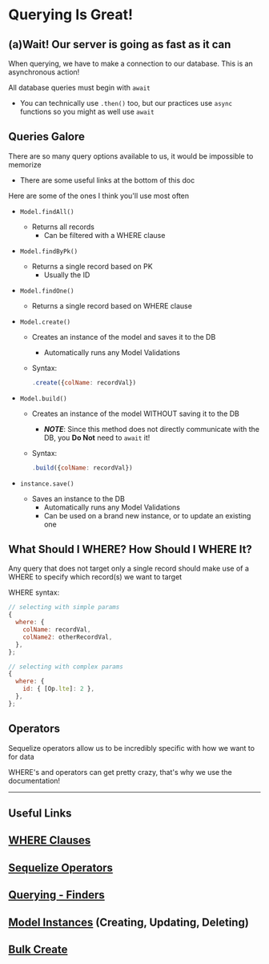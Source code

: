 # Querying Is Great!

## (a)Wait! Our server is going as fast as it can

When querying, we have to make a connection to our database. This is an asynchronous action!

All database queries must begin with `await`

- You can technically use `.then()` too, but our practices use `async` functions so you might as well use `await`

## Queries Galore

There are so many query options available to us, it would be impossible to memorize

- There are some useful links at the bottom of this doc

Here are some of the ones I think you'll use most often

- `Model.findAll()`

  - Returns all records
    - Can be filtered with a WHERE clause

- `Model.findByPk()`

  - Returns a single record based on PK
    - Usually the ID

- `Model.findOne()`

  - Returns a single record based on WHERE clause

- `Model.create()`

  - Creates an instance of the model and saves it to the DB
    - Automatically runs any Model Validations
  - Syntax:

    ```js
    .create({colName: recordVal})
    ```

- `Model.build()`

  - Creates an instance of the model WITHOUT saving it to the DB
    - **_NOTE_**: Since this method does not directly communicate with the DB, you **Do Not** need to `await` it!
  - Syntax:

    ```js
    .build({colName: recordVal})
    ```

- `instance.save()`

  - Saves an instance to the DB
    - Automatically runs any Model Validations
    - Can be used on a brand new instance, or to update an existing one

## What Should I WHERE? How Should I WHERE It?

Any query that does not target only a single record should make use of a WHERE to specify which record(s) we want to target

WHERE syntax:

```js
// selecting with simple params
{
  where: {
    colName: recordVal,
    colName2: otherRecordVal,
  },
};

// selecting with complex params
{
  where: {
    id: { [Op.lte]: 2 },
  },
};
```

## Operators

Sequelize operators allow us to be incredibly specific with how we want to for data

WHERE's and operators can get pretty crazy, that's why we use the documentation!

---

## Useful Links

## [WHERE Clauses](https://sequelize.org/docs/v6/core-concepts/model-querying-basics/#applying-where-clauses)

## [Sequelize Operators](https://sequelize.org/docs/v6/core-concepts/model-querying-basics/#operators)

## [Querying - Finders](https://sequelize.org/docs/v6/core-concepts/model-querying-finders/)

## [Model Instances](https://sequelize.org/docs/v6/core-concepts/model-instances) (Creating, Updating, Deleting)

## [Bulk Create](https://sequelize.org/api/v6/class/src/model.js~model#static-method-bulkCreate)
